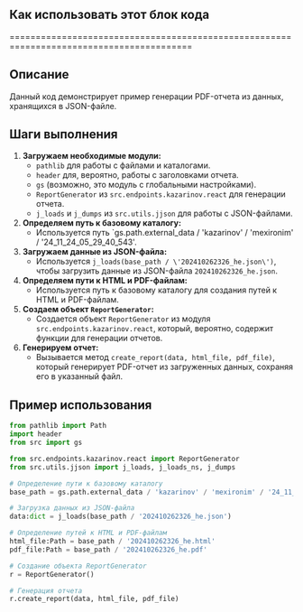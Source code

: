 ## Как использовать этот блок кода
=========================================================================================

Описание
-------------------------
Данный код демонстрирует пример генерации PDF-отчета из данных, хранящихся в JSON-файле. 

Шаги выполнения
-------------------------
1. **Загружаем необходимые модули:** 
    - `pathlib` для работы с файлами и каталогами.
    - `header` для, вероятно, работы с заголовками отчета.
    - `gs` (возможно, это модуль с глобальными настройками).
    - `ReportGenerator` из `src.endpoints.kazarinov.react` для генерации отчета.
    - `j_loads` и `j_dumps` из `src.utils.jjson` для работы с JSON-файлами.
2. **Определяем путь к базовому каталогу:**
    - Используется путь `gs.path.external_data / \'kazarinov\' / \'mexironim\' / \'24_11_24_05_29_40_543\'.
3. **Загружаем данные из JSON-файла:** 
    - Используется `j_loads(base_path / \'202410262326_he.json\')`, чтобы загрузить данные из JSON-файла `202410262326_he.json`.
4. **Определяем пути к HTML и PDF-файлам:**
    - Используется путь к базовому каталогу для создания путей к HTML и PDF-файлам.
5. **Создаем объект `ReportGenerator`:**
    - Создается объект `ReportGenerator` из модуля `src.endpoints.kazarinov.react`, который, вероятно, содержит функции для генерации отчетов.
6. **Генерируем отчет:**
    - Вызывается метод `create_report(data, html_file, pdf_file)`, который генерирует PDF-отчет из загруженных данных, сохраняя его в указанный файл.

Пример использования
-------------------------

```python
from pathlib import Path
import header 
from src import gs

from src.endpoints.kazarinov.react import ReportGenerator
from src.utils.jjson import j_loads, j_loads_ns, j_dumps

# Определение пути к базовому каталогу 
base_path = gs.path.external_data / 'kazarinov' / 'mexironim' / '24_11_24_05_29_40_543' 

# Загрузка данных из JSON-файла
data:dict = j_loads(base_path / '202410262326_he.json')

# Определение путей к HTML и PDF-файлам
html_file:Path = base_path / '202410262326_he.html' 
pdf_file:Path = base_path / '202410262326_he.pdf' 

# Создание объекта ReportGenerator
r = ReportGenerator()

# Генерация отчета
r.create_report(data, html_file, pdf_file)
```